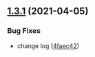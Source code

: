 ## [1.3.1](https://github.com/enriquezrene/jest-journey/compare/v1.3.0...v1.3.1) (2021-04-05)


### Bug Fixes

* change log ([4faec42](https://github.com/enriquezrene/jest-journey/commit/4faec42ae6eeb716959d41508e2122cd6cb3d442))
